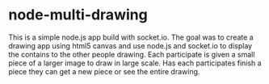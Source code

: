 node-multi-drawing
==================
This is a simple node.js app build with socket.io.
The goal was to create a drawing app using html5 canvas and use node.js and socket.io to display the contains to the other people drawing.
Each participate is given a small piece of a larger image to draw in large scale. Has each participates finish a piece they can get a new piece or see the entire drawing.
